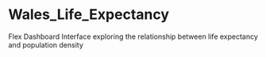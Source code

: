 # Wales_Life_Expectancy
Flex Dashboard Interface exploring the relationship between life expectancy and population density
